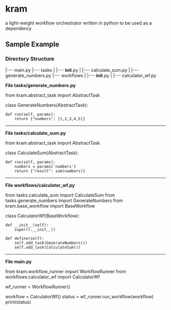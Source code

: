 # kram
a light-weight workflow orchestrator written in python to be used as a dependency 

## Sample Example
### Directory Structure
|--- main.py
|--- tasks
|    |--- __init__.py
|    |--- calculate_sum.py
|    |--- generate_numbers.py
|--- workflows
|    |--- __init__.py
|    |--- calculator_wf.py


**File tasks/generate_numbers.py**

from kram.abstract_task import AbstractTask

class GenerateNumbers(AbstractTask):

    def run(self, params):
        return {"numbers": [1,2,3,4,5]}

----------------------------------------------



**File tasks/calculate_sum.py**

from kram.abstract_task import AbstractTask

class CalculateSum(AbstractTask):

    def run(self, params):
        numbers = params['numbers']
        return {"result": sum(numbers)}

--------------------------------------------

**File workflows/calculator_wf.py**

from tasks.calculate_sum import CalculateSum
from tasks.generate_numbers import GenerateNumbers
from kram.base_workflow import BaseWorkflow

class CalculatorWf(BaseWorkflow):

    def __init__(self):
        super().__init__()

    def define(self):
        self.add_task(GenerateNumbers())
        self.add_task(CalculateSum())

------------------------------------------

**File main.py**

from kram.workflow_runner import WorkflowRunner
from workflows.calculator_wf import CalculatorWf


wf_runner = WorkflowRunner()

workflow = CalculatorWf()
status = wf_runner.run_workflow(workflow)
print(status)





